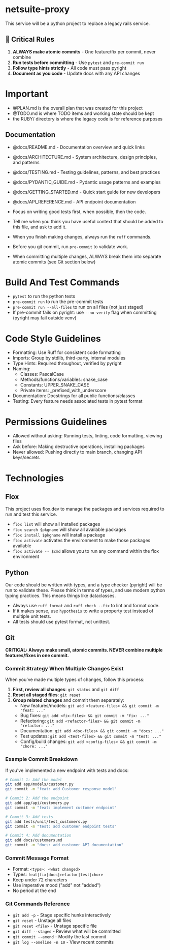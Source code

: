 # netsuite-proxy

This service will be a python project to replace a legacy rails service.

## 🚨 Critical Rules

1. **ALWAYS make atomic commits** - One feature/fix per commit, never combine
2. **Run tests before committing** - Use `pytest` and `pre-commit run`
3. **Follow type hints strictly** - All code must pass pyright
4. **Document as you code** - Update docs with any API changes

# Important

- @PLAN.md is the overall plan that was created for this project
- @TODO.md is where TODO items and working state should be kept
- the RUBY/ directory is where the legacy code is for reference purposes

## Documentation
- @docs/README.md - Documentation overview and quick links
- @docs/ARCHITECTURE.md - System architecture, design principles, and patterns
- @docs/TESTING.md - Testing guidelines, patterns, and best practices
- @docs/PYDANTIC_GUIDE.md - Pydantic usage patterns and examples
- @docs/GETTING_STARTED.md - Quick start guide for new developers
- @docs/API_REFERENCE.md - API endpoint documentation

- Focus on writing good tests first, when possible, then the code.
- Tell me when you think you have useful context that should be added to this file, and ask to add it.

- When you finish making changes, always run the `ruff` commands.
- Before you git commit, run `pre-commit` to validate work.
- When committing multiple changes, ALWAYS break them into separate atomic commits (see Git section below)

# Build And Test Commands

- `pytest` to run the python tests
- `pre-commit run` to run the pre-commit tests
- `pre-commit run --all-files` to run on all files (not just staged)
- If pre-commit fails on pyright: use `--no-verify` flag when committing (pyright may fail outside venv)

# Code Style Guidelines

- Formatting: Use Ruff for consistent code formatting
- Imports: Group by stdlib, third-party, internal modules
- Type Hints: Required throughout, verified by pyright
- Naming:
  - Classes: PascalCase
  - Methods/functions/variables: snake_case
  - Constants: UPPER_SNAKE_CASE
  - Private items: \_prefixed_with_underscore
- Documentation: Docstrings for all public functions/classes
- Testing: Every feature needs associated tests in pytest format

# Permissions Guidelines

- Allowed without asking: Running tests, linting, code formatting, viewing files
- Ask before: Making destructive operations, installing packages
- Never allowed: Pushing directly to main branch, changing API keys/secrets

# Technologies

## Flox

This project uses flox.dev to manage the packages and services required to run and test this service.

- `flox list` will show all installed packages
- `flox search $pkgname` will show all available packages
- `flox install $pkgname` will install a package
- `flox activate` activates the environment to make those packages available
- `flox activate -- $cmd` allows you to run any command within the flox environment

## Python

Our code should be written with types, and a type checker (pyright) will be run to validate these. Please think in
terms of types, and use modern python typing practices. This means things like dataclasses.

- Always use `ruff format` and `ruff check --fix` to lint and format code.
- If it makes sense, use `hypothesis` to write a property test instead of multiple unit tests.
- All tests should use pytest format, not unittest.

## Git

**CRITICAL: Always make small, atomic commits. NEVER combine multiple features/fixes in one commit.**

### Commit Strategy When Multiple Changes Exist

When you've made multiple types of changes, follow this process:

1. **First, review all changes**: `git status` and `git diff`
2. **Reset all staged files**: `git reset` 
3. **Group related changes** and commit them separately:
   - New features/models: `git add <feature-files> && git commit -m "feat: ..."`
   - Bug fixes: `git add <fix-files> && git commit -m "fix: ..."`
   - Refactoring: `git add <refactor-files> && git commit -m "refactor: ..."`
   - Documentation: `git add <doc-files> && git commit -m "docs: ..."`
   - Test updates: `git add <test-files> && git commit -m "test: ..."`
   - Config/build changes: `git add <config-files> && git commit -m "chore: ..."`

### Example Commit Breakdown

If you've implemented a new endpoint with tests and docs:
```bash
# Commit 1: Add the model
git add app/models/customer.py
git commit -m "feat: add Customer response model"

# Commit 2: Add the endpoint
git add app/api/customers.py
git commit -m "feat: implement customer endpoint"

# Commit 3: Add tests
git add tests/unit/test_customers.py
git commit -m "test: add customer endpoint tests"

# Commit 4: Add documentation
git add docs/customers.md
git commit -m "docs: add customer API documentation"
```

### Commit Message Format

- Format: `<type>: <what changed>`
- Types: `feat|fix|docs|refactor|test|chore`
- Keep under 72 characters
- Use imperative mood ("add" not "added")
- No period at the end

### Git Commands Reference

- `git add -p` - Stage specific hunks interactively
- `git reset` - Unstage all files
- `git reset <file>` - Unstage specific file
- `git diff --staged` - Review what will be committed
- `git commit --amend` - Modify the last commit
- `git log --oneline -n 10` - View recent commits

